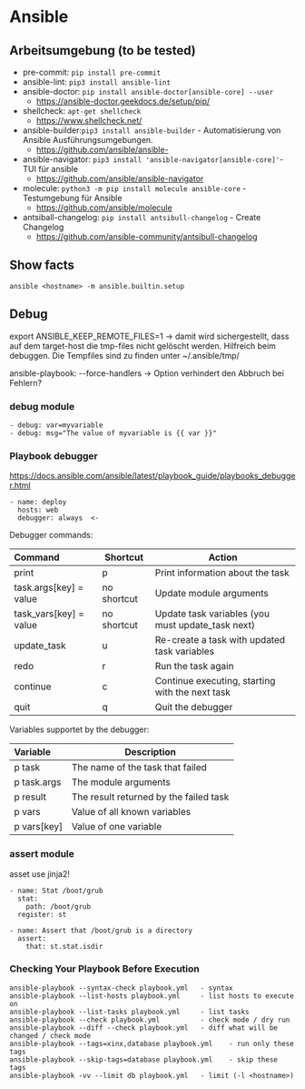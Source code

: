 # Ansible

## Arbeitsumgebung (to be tested)

* pre-commit: `pip install pre-commit`
* ansible-lint: `pip3 install ansible-lint`
* ansible-doctor: `pip install ansible-doctor[ansible-core] --user`
    * https://ansible-doctor.geekdocs.de/setup/pip/
* shellcheck: `apt-get shellcheck`
    * https://www.shellcheck.net/
* ansible-builder:`pip3 install ansible-builder` - Automatisierung von Ansible Ausführungsumgebungen. 
    * https://github.com/ansible/ansible-
* ansible-navigator: `pip3 install 'ansible-navigator[ansible-core]'`- TUI für ansible
    * https://github.com/ansible/ansible-navigator
* molecule: `python3 -m pip install molecule ansible-core` - Testumgebung für Ansible
    * https://github.com/ansible/molecule
* antsiball-changelog: `pip install antsibull-changelog` - Create Changelog
    * https://github.com/ansible-community/antsibull-changelog


## Show facts
`ansible <hostname> -m ansible.builtin.setup`


## Debug

export ANSIBLE_KEEP_REMOTE_FILES=1 -> damit wird sichergestellt, dass auf dem target-host die tmp-files nicht gelöscht werden. Hilfreich beim debuggen. Die Tempfiles sind zu finden unter ~/.ansible/tmp/

ansible-playbook:   --force-handlers  -> Option verhindert den Abbruch bei Fehlern? 

### debug module
```
- debug: var=myvariable
- debug: msg="The value of myvariable is {{ var }}"
```

### Playbook debugger

https://docs.ansible.com/ansible/latest/playbook_guide/playbooks_debugger.html

```
- name: deploy 
  hosts: web 
  debugger: always  <- 
```

Debugger commands: 

| Command                | Shortcut    | Action                                            |
| :--------------------- | ----------- | ------------------------------------------------- |
| print                  | p           | Print information about the task                  |
| task.args[key] = value | no shortcut | Update module arguments                           |
| task_vars[key] = value | no shortcut | Update task variables (you must update_task next) |
| update_task            | u           | Re-create a task with updated task variables      |
| redo                   | r           | Run the task again                                |
| continue               | c           | Continue executing, starting with the next task   |
| quit                   | q           | Quit the debugger                                 |

Variables supportet by the debugger:

| Variable    | Description                            |
| :---------- | -------------------------------------- |
| p task      | The name of the task that failed       |
| p task.args | The module arguments                   |
| p result    | The result returned by the failed task |
| p vars      | Value of all known variables           |
| p vars[key] | Value of one variable                  |

### assert module

asset use jinja2! 

```
- name: Stat /boot/grub
  stat:
    path: /boot/grub
  register: st

- name: Assert that /boot/grub is a directory
  assert:
    that: st.stat.isdir
``` 

### Checking Your Playbook Before Execution

```
ansible-playbook --syntax-check playbook.yml   - syntax
ansible-playbook --list-hosts playbook.yml     - list hosts to execute on
ansible-playbook --list-tasks playbook.yml     - list tasks
ansible-playbook --check playbook.yml          - check mode / dry run
ansible-playbook --diff --check playbook.yml   - diff what will be changed / check mode
ansible-playbook --tags=xinx,database playbook.yml    - run only these tags
ansible-playbook --skip-tags=database playbook.yml    - skip these tags
ansible-playbook -vv --limit db playbook.yml   - limit (-l <hostname>)
      